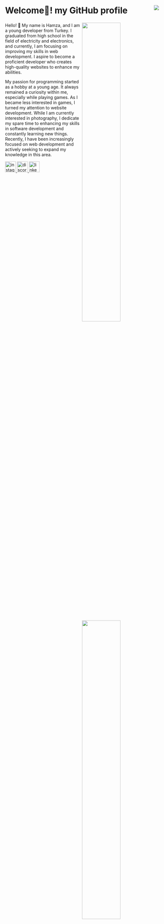 <h1>Welcome👋! my GitHub profile <img align="right" src="https://komarev.com/ghpvc/?username=siestaxd&&label=PROFILE+VIEWS&color=grey&&style=for-the-badge"/></h1>

###

<img width="50%" align="right" src="https://github-readme-stats.vercel.app/api?username=siestaxd&count_private=true&hide_border=true&show_icons=true&include_all_commits=true&bg_color=0d1117&title_color=FFFFFF&text_color=9f9f9f&icon_color=FFFFFF">
<img width="50%" height="1px" align="right" src="https://i.imgur.com/DkKayja.png">
<img width="50%" align="right" src="https://github-readme-stats.vercel.app/api/top-langs/?username=siestaxd&theme=dark&hide_border=true&layout=compact&bg_color=0d1117&title_color=FFFFFF&text_color=9f9f9f&icon_color=FFFFFF">

Hello! 👋 My name is Hamza, and I am a young developer from Turkey. I graduated from high school in the field of electricity and electronics, and currently, I am focusing on improving my skills in web development. I aspire to become a proficient developer who creates high-quality websites to enhance my abilities.

My passion for programming started as a hobby at a young age. It always remained a curiosity within me, especially while playing games. As I became less interested in games, I turned my attention to website development. While I am currently interested in photography, I dedicate my spare time to enhancing my skills in software development and constantly learning new things. Recently, I have been increasingly focused on web development and actively seeking to expand my knowledge in this area.

<div align="left">
  <a href="https://www.instagram.com/hamzablnn" target="_blank">
    <img src="https://img.shields.io/static/v1?message=hamzablnn&logo=instagram&label=&color=E4405F&logoColor=white&labelColor=&style=for-the-badge" height="35" alt="instagram logo"  />
  </a>
  <a href="https://discord.com/users/572513937010982961" target="_blank">
    <img src="https://img.shields.io/static/v1?message=siestaxd&logo=discord&label=&color=7289DA&logoColor=white&labelColor=&style=for-the-badge" height="35" alt="discord logo"  />
  </a>
  <a href="https://www.linkedin.com/in/hamzabilen/" target="_blank">
    <img src="https://img.shields.io/static/v1?message=hamzabilen&logo=linkedin&label=&color=0077B5&logoColor=white&labelColor=&style=for-the-badge" height="35" alt="linkedin logo"  />
  </a>
</div>
